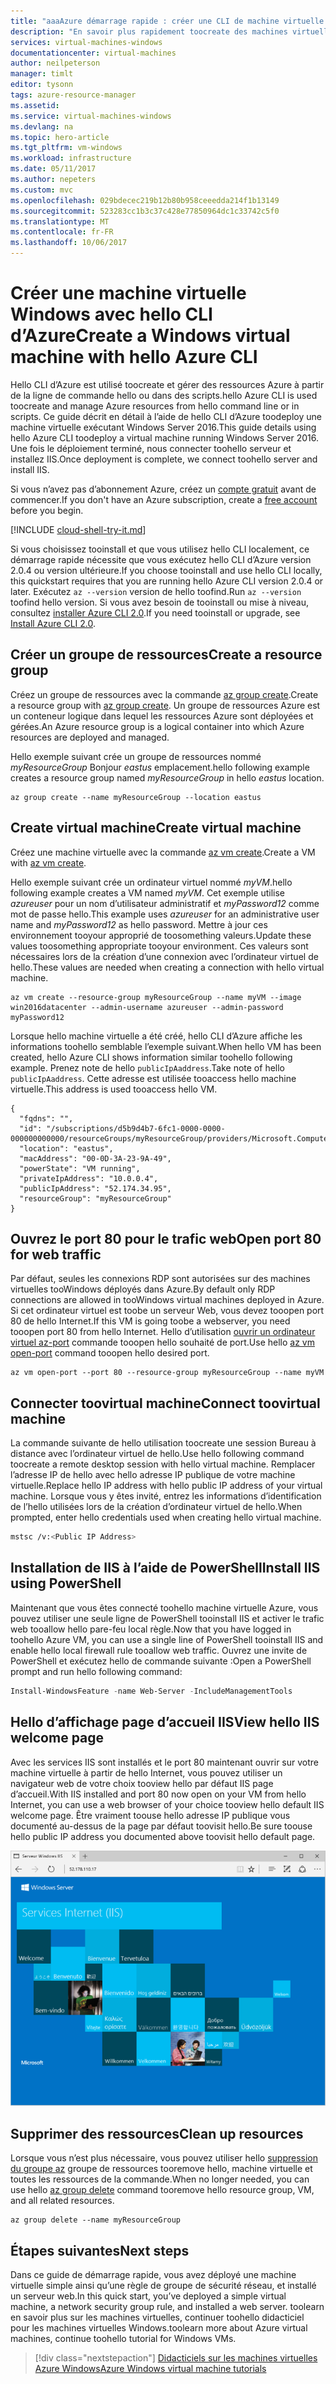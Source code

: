 ```yaml
---
title: "aaaAzure démarrage rapide : créer une CLI de machine virtuelle Windows | Documents Microsoft"
description: "En savoir plus rapidement toocreate des machines virtuelles Windows avec hello CLI d’Azure."
services: virtual-machines-windows
documentationcenter: virtual-machines
author: neilpeterson
manager: timlt
editor: tysonn
tags: azure-resource-manager
ms.assetid: 
ms.service: virtual-machines-windows
ms.devlang: na
ms.topic: hero-article
ms.tgt_pltfrm: vm-windows
ms.workload: infrastructure
ms.date: 05/11/2017
ms.author: nepeters
ms.custom: mvc
ms.openlocfilehash: 029bdecec219b12b80b958ceeedda214f1b13149
ms.sourcegitcommit: 523283cc1b3c37c428e77850964dc1c33742c5f0
ms.translationtype: MT
ms.contentlocale: fr-FR
ms.lasthandoff: 10/06/2017
---
```

# <a name="create-a-windows-virtual-machine-with-hello-azure-cli"></a><span data-ttu-id="b6d0a-103">Créer une machine virtuelle Windows avec hello CLI d’Azure</span><span class="sxs-lookup"><span data-stu-id="b6d0a-103">Create a Windows virtual machine with hello Azure CLI</span></span>

<span data-ttu-id="b6d0a-104">Hello CLI d’Azure est utilisé toocreate et gérer des ressources Azure à partir de la ligne de commande hello ou dans des scripts.</span><span class="sxs-lookup"><span data-stu-id="b6d0a-104">hello Azure CLI is used toocreate and manage Azure resources from hello command line or in scripts.</span></span> <span data-ttu-id="b6d0a-105">Ce guide décrit en détail à l’aide de hello CLI d’Azure toodeploy une machine virtuelle exécutant Windows Server 2016.</span><span class="sxs-lookup"><span data-stu-id="b6d0a-105">This guide details using hello Azure CLI toodeploy a virtual machine running Windows Server 2016.</span></span> <span data-ttu-id="b6d0a-106">Une fois le déploiement terminé, nous connecter toohello serveur et installez IIS.</span><span class="sxs-lookup"><span data-stu-id="b6d0a-106">Once deployment is complete, we connect toohello server and install IIS.</span></span>

<span data-ttu-id="b6d0a-107">Si vous n’avez pas d’abonnement Azure, créez un [compte gratuit](https://azure.microsoft.com/free/?WT.mc_id=A261C142F) avant de commencer.</span><span class="sxs-lookup"><span data-stu-id="b6d0a-107">If you don't have an Azure subscription, create a [free account](https://azure.microsoft.com/free/?WT.mc_id=A261C142F) before you begin.</span></span>


[!INCLUDE [cloud-shell-try-it.md](../../../includes/cloud-shell-try-it.md)]

<span data-ttu-id="b6d0a-108">Si vous choisissez tooinstall et que vous utilisez hello CLI localement, ce démarrage rapide nécessite que vous exécutez hello CLI d’Azure version 2.0.4 ou version ultérieure.</span><span class="sxs-lookup"><span data-stu-id="b6d0a-108">If you choose tooinstall and use hello CLI locally, this quickstart requires that you are running hello Azure CLI version 2.0.4 or later.</span></span> <span data-ttu-id="b6d0a-109">Exécutez `az --version` version de hello toofind.</span><span class="sxs-lookup"><span data-stu-id="b6d0a-109">Run `az --version` toofind hello version.</span></span> <span data-ttu-id="b6d0a-110">Si vous avez besoin de tooinstall ou mise à niveau, consultez [installer Azure CLI 2.0]( /cli/azure/install-azure-cli).</span><span class="sxs-lookup"><span data-stu-id="b6d0a-110">If you need tooinstall or upgrade, see [Install Azure CLI 2.0]( /cli/azure/install-azure-cli).</span></span> 


## <a name="create-a-resource-group"></a><span data-ttu-id="b6d0a-111">Créer un groupe de ressources</span><span class="sxs-lookup"><span data-stu-id="b6d0a-111">Create a resource group</span></span>

<span data-ttu-id="b6d0a-112">Créez un groupe de ressources avec la commande [az group create](/cli/azure/group#create).</span><span class="sxs-lookup"><span data-stu-id="b6d0a-112">Create a resource group with [az group create](/cli/azure/group#create).</span></span> <span data-ttu-id="b6d0a-113">Un groupe de ressources Azure est un conteneur logique dans lequel les ressources Azure sont déployées et gérées.</span><span class="sxs-lookup"><span data-stu-id="b6d0a-113">An Azure resource group is a logical container into which Azure resources are deployed and managed.</span></span> 

<span data-ttu-id="b6d0a-114">Hello exemple suivant crée un groupe de ressources nommé *myResourceGroup* Bonjour *eastus* emplacement.</span><span class="sxs-lookup"><span data-stu-id="b6d0a-114">hello following example creates a resource group named *myResourceGroup* in hello *eastus* location.</span></span>

```azurecli-interactive 
az group create --name myResourceGroup --location eastus
```

## <a name="create-virtual-machine"></a><span data-ttu-id="b6d0a-115">Create virtual machine</span><span class="sxs-lookup"><span data-stu-id="b6d0a-115">Create virtual machine</span></span>

<span data-ttu-id="b6d0a-116">Créez une machine virtuelle avec la commande [az vm create](/cli/azure/vm#create).</span><span class="sxs-lookup"><span data-stu-id="b6d0a-116">Create a VM with [az vm create](/cli/azure/vm#create).</span></span> 

<span data-ttu-id="b6d0a-117">Hello exemple suivant crée un ordinateur virtuel nommé *myVM*.</span><span class="sxs-lookup"><span data-stu-id="b6d0a-117">hello following example creates a VM named *myVM*.</span></span> <span data-ttu-id="b6d0a-118">Cet exemple utilise *azureuser* pour un nom d’utilisateur administratif et *myPassword12* comme mot de passe hello.</span><span class="sxs-lookup"><span data-stu-id="b6d0a-118">This example uses *azureuser* for an administrative user name and *myPassword12* as hello password.</span></span> <span data-ttu-id="b6d0a-119">Mettre à jour ces environnement tooyour approprié de toosomething valeurs.</span><span class="sxs-lookup"><span data-stu-id="b6d0a-119">Update these values toosomething appropriate tooyour environment.</span></span> <span data-ttu-id="b6d0a-120">Ces valeurs sont nécessaires lors de la création d’une connexion avec l’ordinateur virtuel de hello.</span><span class="sxs-lookup"><span data-stu-id="b6d0a-120">These values are needed when creating a connection with hello virtual machine.</span></span>

```azurecli-interactive 
az vm create --resource-group myResourceGroup --name myVM --image win2016datacenter --admin-username azureuser --admin-password myPassword12
```

<span data-ttu-id="b6d0a-121">Lorsque hello machine virtuelle a été créé, hello CLI d’Azure affiche les informations toohello semblable l’exemple suivant.</span><span class="sxs-lookup"><span data-stu-id="b6d0a-121">When hello VM has been created, hello Azure CLI shows information similar toohello following example.</span></span> <span data-ttu-id="b6d0a-122">Prenez note de hello `publicIpAaddress`.</span><span class="sxs-lookup"><span data-stu-id="b6d0a-122">Take note of hello `publicIpAaddress`.</span></span> <span data-ttu-id="b6d0a-123">Cette adresse est utilisée tooaccess hello machine virtuelle.</span><span class="sxs-lookup"><span data-stu-id="b6d0a-123">This address is used tooaccess hello VM.</span></span>

```azurecli-interactive 
{
  "fqdns": "",
  "id": "/subscriptions/d5b9d4b7-6fc1-0000-0000-000000000000/resourceGroups/myResourceGroup/providers/Microsoft.Compute/virtualMachines/myVM",
  "location": "eastus",
  "macAddress": "00-0D-3A-23-9A-49",
  "powerState": "VM running",
  "privateIpAddress": "10.0.0.4",
  "publicIpAddress": "52.174.34.95",
  "resourceGroup": "myResourceGroup"
}
```

## <a name="open-port-80-for-web-traffic"></a><span data-ttu-id="b6d0a-124">Ouvrez le port 80 pour le trafic web</span><span class="sxs-lookup"><span data-stu-id="b6d0a-124">Open port 80 for web traffic</span></span> 

<span data-ttu-id="b6d0a-125">Par défaut, seules les connexions RDP sont autorisées sur des machines virtuelles tooWindows déployés dans Azure.</span><span class="sxs-lookup"><span data-stu-id="b6d0a-125">By default only RDP connections are allowed in tooWindows virtual machines deployed in Azure.</span></span> <span data-ttu-id="b6d0a-126">Si cet ordinateur virtuel est toobe un serveur Web, vous devez tooopen port 80 de hello Internet.</span><span class="sxs-lookup"><span data-stu-id="b6d0a-126">If this VM is going toobe a webserver, you need tooopen port 80 from hello Internet.</span></span> <span data-ttu-id="b6d0a-127">Hello d’utilisation [ouvrir un ordinateur virtuel az-port](/cli/azure/vm#open-port) commande tooopen hello souhaité de port.</span><span class="sxs-lookup"><span data-stu-id="b6d0a-127">Use hello [az vm open-port](/cli/azure/vm#open-port) command tooopen hello desired port.</span></span>  
 
 ```azurecli-interactive  
az vm open-port --port 80 --resource-group myResourceGroup --name myVM
```


## <a name="connect-toovirtual-machine"></a><span data-ttu-id="b6d0a-128">Connecter toovirtual machine</span><span class="sxs-lookup"><span data-stu-id="b6d0a-128">Connect toovirtual machine</span></span>

<span data-ttu-id="b6d0a-129">La commande suivante de hello utilisation toocreate une session Bureau à distance avec l’ordinateur virtuel de hello.</span><span class="sxs-lookup"><span data-stu-id="b6d0a-129">Use hello following command toocreate a remote desktop session with hello virtual machine.</span></span> <span data-ttu-id="b6d0a-130">Remplacer l’adresse IP de hello avec hello adresse IP publique de votre machine virtuelle.</span><span class="sxs-lookup"><span data-stu-id="b6d0a-130">Replace hello IP address with hello public IP address of your virtual machine.</span></span> <span data-ttu-id="b6d0a-131">Lorsque vous y êtes invité, entrez les informations d’identification de l’hello utilisées lors de la création d’ordinateur virtuel de hello.</span><span class="sxs-lookup"><span data-stu-id="b6d0a-131">When prompted, enter hello credentials used when creating hello virtual machine.</span></span>

```bash 
mstsc /v:<Public IP Address>
```

## <a name="install-iis-using-powershell"></a><span data-ttu-id="b6d0a-132">Installation de IIS à l’aide de PowerShell</span><span class="sxs-lookup"><span data-stu-id="b6d0a-132">Install IIS using PowerShell</span></span>

<span data-ttu-id="b6d0a-133">Maintenant que vous êtes connecté toohello machine virtuelle Azure, vous pouvez utiliser une seule ligne de PowerShell tooinstall IIS et activer le trafic web tooallow hello pare-feu local règle.</span><span class="sxs-lookup"><span data-stu-id="b6d0a-133">Now that you have logged in toohello Azure VM, you can use a single line of PowerShell tooinstall IIS and enable hello local firewall rule tooallow web traffic.</span></span> <span data-ttu-id="b6d0a-134">Ouvrez une invite de PowerShell et exécutez hello de commande suivante :</span><span class="sxs-lookup"><span data-stu-id="b6d0a-134">Open a PowerShell prompt and run hello following command:</span></span>

```powershell
Install-WindowsFeature -name Web-Server -IncludeManagementTools
```

## <a name="view-hello-iis-welcome-page"></a><span data-ttu-id="b6d0a-135">Hello d’affichage page d’accueil IIS</span><span class="sxs-lookup"><span data-stu-id="b6d0a-135">View hello IIS welcome page</span></span>

<span data-ttu-id="b6d0a-136">Avec les services IIS sont installés et le port 80 maintenant ouvrir sur votre machine virtuelle à partir de hello Internet, vous pouvez utiliser un navigateur web de votre choix tooview hello par défaut IIS page d’accueil.</span><span class="sxs-lookup"><span data-stu-id="b6d0a-136">With IIS installed and port 80 now open on your VM from hello Internet, you can use a web browser of your choice tooview hello default IIS welcome page.</span></span> <span data-ttu-id="b6d0a-137">Être vraiment toouse hello adresse IP publique vous documenté au-dessus de la page par défaut toovisit hello.</span><span class="sxs-lookup"><span data-stu-id="b6d0a-137">Be sure toouse hello public IP address you documented above toovisit hello default page.</span></span> 

![Site IIS par défaut](./media/quick-create-powershell/default-iis-website.png) 

## <a name="clean-up-resources"></a><span data-ttu-id="b6d0a-139">Supprimer des ressources</span><span class="sxs-lookup"><span data-stu-id="b6d0a-139">Clean up resources</span></span>

<span data-ttu-id="b6d0a-140">Lorsque vous n’est plus nécessaire, vous pouvez utiliser hello [suppression du groupe az](/cli/azure/group#delete) groupe de ressources tooremove hello, machine virtuelle et toutes les ressources de la commande.</span><span class="sxs-lookup"><span data-stu-id="b6d0a-140">When no longer needed, you can use hello [az group delete](/cli/azure/group#delete) command tooremove hello resource group, VM, and all related resources.</span></span>

```azurecli-interactive 
az group delete --name myResourceGroup
```

## <a name="next-steps"></a><span data-ttu-id="b6d0a-141">Étapes suivantes</span><span class="sxs-lookup"><span data-stu-id="b6d0a-141">Next steps</span></span>

<span data-ttu-id="b6d0a-142">Dans ce guide de démarrage rapide, vous avez déployé une machine virtuelle simple ainsi qu’une règle de groupe de sécurité réseau, et installé un serveur web.</span><span class="sxs-lookup"><span data-stu-id="b6d0a-142">In this quick start, you’ve deployed a simple virtual machine, a network security group rule, and installed a web server.</span></span> <span data-ttu-id="b6d0a-143">toolearn en savoir plus sur les machines virtuelles, continuer toohello didacticiel pour les machines virtuelles Windows.</span><span class="sxs-lookup"><span data-stu-id="b6d0a-143">toolearn more about Azure virtual machines, continue toohello tutorial for Windows VMs.</span></span>

> [!div class="nextstepaction"]
> [<span data-ttu-id="b6d0a-144">Didacticiels sur les machines virtuelles Azure Windows</span><span class="sxs-lookup"><span data-stu-id="b6d0a-144">Azure Windows virtual machine tutorials</span></span>](./tutorial-manage-vm.md)

